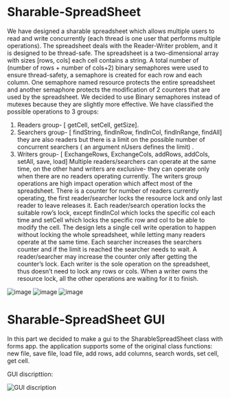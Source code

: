 # Sharable-SpreadSheet

We have designed a sharable spreadsheet which allows multiple users to read and write concurrently (each thread is one user that performs multiple operations). The spreadsheet deals with the Reader-Writer problem, and it is designed to be thread-safe. The spreadsheet is a two-dimensional array with sizes [rows, cols] each cell contains a string. A total number of (number of rows + number of cols+2) binary semaphores were used to ensure thread-safety, a semaphore is created for each row and each column. One semaphore named resource protects the entire spreadsheet and another semaphore protects the modification of 2 counters that are used by the spreadsheet. We decided to use Binary semaphores instead of mutexes because they are slightly more effective. 
We have classified the possible operations to 3 groups: 
1.	Readers group- [ getCell, setCell, getSize].
2.	Searchers group- [ findString, findInRow, findInCol, findInRange, findAll]  they are also readers but there is a limit on the possible number of concurrent searchers ( an argument nUsers defines the limit) .
3.	Writers group- [ ExchangeRows, ExchangeCols, addRows, addCols, setAll, save, load] 
Multiple readers/searchers can operate at the same time, on the other hand writers are exclusive- they can operate only when there are no readers operating currently. The writers group operations are high impact operation which affect most of the spreadsheet. There is a counter for number of readers currently operating, the first reader/searcher locks the resource lock and only last reader to leave releases it. 
Each reader/search operation locks the suitable row’s lock, except findInCol which locks the specific col each time and setCell which locks the specific row and col to be able to modify the cell. The design lets a single cell write operation to happen without locking the whole spreadsheet, while letting many readers operate at the same time. 
Each searcher increases the searchers counter and if the limit is reached the searcher needs to wait. A reader/searcher may increase the counter only after getting the counter’s lock.
Each writer is the sole operation on the spreadsheet, thus doesn’t need to lock any rows or cols. When a writer owns the resource lock, all the other operations are waiting for it to finish. 

![image](https://user-images.githubusercontent.com/101277239/173196578-efd682f6-6034-4dc3-a497-9781eb444b5c.png)
![image](https://user-images.githubusercontent.com/101277239/173196587-a8a66f88-d88b-48d3-a293-c2443efa38f3.png)
![image](https://user-images.githubusercontent.com/101277239/173196609-35fa648f-7025-4d52-b96c-f22438494fcf.png)


# Sharable-SpreadSheet GUI
In this part we decided to make a gui to the SharableSpreadSheet class with forms app.
the application supports some of the original class functions: new file, save file, load file, add rows, add columns, search words, set cell, get cell.

GUI discripttion:


![GUI discription](https://user-images.githubusercontent.com/101277239/173197510-44df626a-eb81-4fe0-b4c2-bf05fc1b5e22.png)




